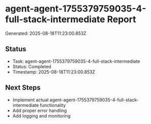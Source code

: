 # agent-agent-1755379759035-4-full-stack-intermediate Report

Generated: 2025-08-18T11:23:00.853Z

## Status
- Task: agent-agent-1755379759035-4-full-stack-intermediate
- Status: Completed
- Timestamp: 2025-08-18T11:23:00.853Z

## Next Steps
- Implement actual agent-agent-1755379759035-4-full-stack-intermediate functionality
- Add proper error handling
- Add logging and monitoring
